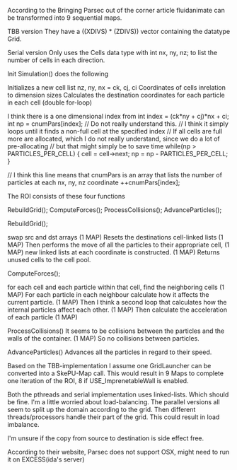 According to the Bringing Parsec out of the corner article fluidanimate can be transformed into 9 sequential maps.

TBB version
They have a ((XDIVS) * (ZDIVS)) vector containing the datatype Grid.

Serial version
Only uses the Cells data type with int nx, ny, nz; to list the number of cells in each direction.

Init Simulation() does the following

Initializes a new cell list
nz, ny, nx = ck, cj, ci Coordinates of cells inrelation to dimension sizes
Calculates the destination coordinates for each particle in each cell (double for-loop)

I think there is a one dimensional index from
int index = (ck*ny + cj)*nx + ci;
int np = cnumPars[index];
// Do not really understand this.
// I think it simply loops until it finds a non-full cell at the specified index
// If all cells are full more are allocated, which I do not really understand, since we do a lot of pre-allocating // but that might simply be to save time
while(np > PARTICLES_PER_CELL) {
    cell = cell->next;
    np = np - PARTICLES_PER_CELL;
}

// I think this line means that cnumPars is an array that lists the number of particles at each nx, ny, nz coordinate
++cnumPars[index];

The ROI consists of these four functions

RebuildGrid();
ComputeForces();
ProcessCollisions();
AdvanceParticles();

RebuildGrid();

swap src and dst arrays (1 MAP)
Resets the destinations cell-linked lists (1 MAP)
Then performs the move of all the particles to their appropriate cell, (1 MAP)
new linked lists at each coordinate is constructed. (1 MAP)
Returns unused cells to the cell pool.

ComputeForces();

for each cell and each particle within that cell, find the neighboring cells (1 MAP)
For each particle in each neighbour calculate how it affects the current particle. (1 MAP)
Then I think a second loop that calculates how the internal particles affect each other. (1 MAP)
Then calculate the acceleration of each particle (1 MAP)


ProcessCollisions()
It seems to be collisions between the particles and the walls of the container. (1 MAP)
So no collisions between particles.

AdvanceParticles()
Advances all the particles in regard to their speed.




Based on the TBB-implementation 
I assume one GridLauncher can be converted into a SkePU-Map call.
This would result in 9 Maps to complete one iteration of the ROI, 8 if USE_ImprenetableWall is enabled.




Both the pthreads and serial implementation uses linked-lists. Which should be fine. I'm a little worried about load-balancing. The parallel versions all seem to split up the domain according to the grid. Then different threads/processors handle their part of the grid. This could result in load imbalance.

I'm unsure if the copy from source to destination is side effect free.


According to their website, Parsec does not support OSX, might need to run it on EXCESS(ida's server)
